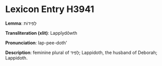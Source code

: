 # Lexicon Entry H3941

**Lemma**: לַפִּידוֹת

**Transliteration (xlit)**: Lappîydôwth

**Pronunciation**: lap-pee-doth'

**Description**:
feminine plural of לַפִּיד; Lappidoth, the husband of Deborah; Lappidoth.
